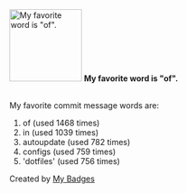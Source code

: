 <img src="https://my-badges.github.io/my-badges/favorite-word.png" alt="My favorite word is &quot;of&quot;." title="My favorite word is &quot;of&quot;." width="128">
<strong>My favorite word is &quot;of&quot;.</strong>
<br><br>

My favorite commit message words are:

1. of (used 1468 times)
2. in (used 1039 times)
3. autoupdate (used 782 times)
4. configs (used 759 times)
5. 'dotfiles' (used 756 times)


Created by <a href="https://github.com/my-badges/my-badges">My Badges</a>